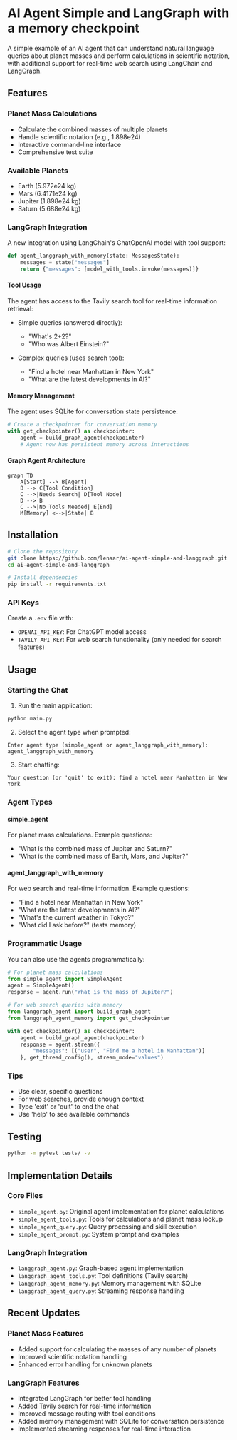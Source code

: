 # AI Agent Simple and LangGraph with a memory checkpoint

A simple example of an AI agent that can understand natural language queries about planet masses and perform calculations in scientific notation, with additional support for real-time web search using LangChain and LangGraph.

## Features

### Planet Mass Calculations

- Calculate the combined masses of multiple planets
- Handle scientific notation (e.g., 1.898e24)
- Interactive command-line interface
- Comprehensive test suite

### Available Planets

- Earth (5.972e24 kg)
- Mars (6.4171e24 kg)
- Jupiter (1.898e24 kg)
- Saturn (5.688e24 kg)

### LangGraph Integration

A new integration using LangChain's ChatOpenAI model with tool support:

```python
def agent_langgraph_with_memory(state: MessagesState):
    messages = state["messages"]
    return {"messages": [model_with_tools.invoke(messages)]}
```

#### Tool Usage

The agent has access to the Tavily search tool for real-time information retrieval:

- Simple queries (answered directly):

  - "What's 2+2?"
  - "Who was Albert Einstein?"

- Complex queries (uses search tool):
  - "Find a hotel near Manhattan in New York"
  - "What are the latest developments in AI?"

#### Memory Management

The agent uses SQLite for conversation state persistence:

```python
# Create a checkpointer for conversation memory
with get_checkpointer() as checkpointer:
    agent = build_graph_agent(checkpointer)
    # Agent now has persistent memory across interactions
```

#### Graph Agent Architecture

```mermaid
graph TD
    A[Start] --> B[Agent]
    B --> C{Tool Condition}
    C -->|Needs Search| D[Tool Node]
    D --> B
    C -->|No Tools Needed| E[End]
    M[Memory] <-->|State| B
```

## Installation

```bash
# Clone the repository
git clone https://github.com/lenaar/ai-agent-simple-and-langgraph.git
cd ai-agent-simple-and-langgraph

# Install dependencies
pip install -r requirements.txt
```

### API Keys

Create a `.env` file with:

- `OPENAI_API_KEY`: For ChatGPT model access
- `TAVILY_API_KEY`: For web search functionality (only needed for search features)

## Usage

### Starting the Chat

1. Run the main application:

```bash
python main.py
```

2. Select the agent type when prompted:

```
Enter agent type (simple_agent or agent_langgraph_with_memory): agent_langgraph_with_memory
```

3. Start chatting:

```
Your question (or 'quit' to exit): find a hotel near Manhatten in New York
```

### Agent Types

#### simple_agent

For planet mass calculations. Example questions:

- "What is the combined mass of Jupiter and Saturn?"
- "What is the combined mass of Earth, Mars, and Jupiter?"

#### agent_langgraph_with_memory

For web search and real-time information. Example questions:

- "Find a hotel near Manhattan in New York"
- "What are the latest developments in AI?"
- "What's the current weather in Tokyo?"
- "What did I ask before?" (tests memory)

### Programmatic Usage

You can also use the agents programmatically:

```python
# For planet mass calculations
from simple_agent import SimpleAgent
agent = SimpleAgent()
response = agent.run("What is the mass of Jupiter?")

# For web search queries with memory
from langgraph_agent import build_graph_agent
from langgraph_agent_memory import get_checkpointer

with get_checkpointer() as checkpointer:
    agent = build_graph_agent(checkpointer)
    response = agent.stream({
        "messages": [("user", "Find me a hotel in Manhattan")]
    }, get_thread_config(), stream_mode="values")
```

### Tips

- Use clear, specific questions
- For web searches, provide enough context
- Type 'exit' or 'quit' to end the chat
- Use 'help' to see available commands

## Testing

```bash
python -m pytest tests/ -v
```

## Implementation Details

### Core Files

- `simple_agent.py`: Original agent implementation for planet calculations
- `simple_agent_tools.py`: Tools for calculations and planet mass lookup
- `simple_agent_query.py`: Query processing and skill execution
- `simple_agent_prompt.py`: System prompt and examples

### LangGraph Integration

- `langgraph_agent.py`: Graph-based agent implementation
- `langgraph_agent_tools.py`: Tool definitions (Tavily search)
- `langgraph_agent_memory.py`: Memory management with SQLite
- `langgraph_agent_query.py`: Streaming response handling

## Recent Updates

### Planet Mass Features

- Added support for calculating the masses of any number of planets
- Improved scientific notation handling
- Enhanced error handling for unknown planets

### LangGraph Features

- Integrated LangGraph for better tool handling
- Added Tavily search for real-time information
- Improved message routing with tool conditions
- Added memory management with SQLite for conversation persistence
- Implemented streaming responses for real-time interaction
